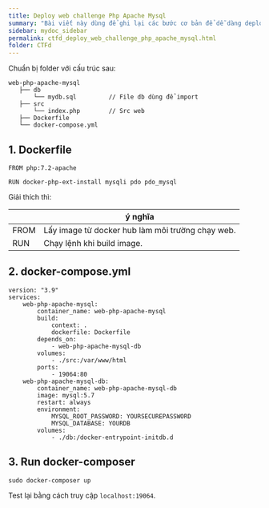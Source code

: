 ```yaml
---
title: Deploy web challenge Php Apache Mysql
summary: "Bài viết này dùng để ghi lại các bước cơ bản để dễ dàng deploy một thử thách web Php Apache Mysql cho team nghiên cứu."
sidebar: mydoc_sidebar
permalink: ctfd_deploy_web_challenge_php_apache_mysql.html
folder: CTFd
---
```


Chuẩn bị folder với cấu trúc sau:

```
web-php-apache-mysql
   ├── db
       └── mydb.sql         // File db dùng để import
   ├── src
       └── index.php        // Src web
   ├── Dockerfile
   └── docker-compose.yml
```

## 1. Dockerfile

```
FROM php:7.2-apache

RUN docker-php-ext-install mysqli pdo pdo_mysql
```

Giải thích thì:

|        | ý nghĩa 
| ------ | ------ 
| FROM | Lấy image từ docker hub làm môi trường chạy web. |
| RUN | Chạy lệnh khi build image. |

## 2. docker-compose.yml

```
version: "3.9"
services:
    web-php-apache-mysql:
        container_name: web-php-apache-mysql
        build:
            context: .
            dockerfile: Dockerfile
        depends_on:
            - web-php-apache-mysql-db
        volumes:
            - ./src:/var/www/html
        ports:
            - 19064:80
    web-php-apache-mysql-db:
        container_name: web-php-apache-mysql-db
        image: mysql:5.7
        restart: always
        environment:
            MYSQL_ROOT_PASSWORD: YOURSECUREPASSWORD
            MYSQL_DATABASE: YOURDB
        volumes:
            - ./db:/docker-entrypoint-initdb.d
```

## 3. Run docker-composer

`sudo docker-composer up`

Test lại bằng cách truy cập `localhost:19064`.
